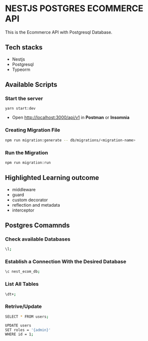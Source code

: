 # NESTJS POSTGRES ECOMMERCE API

This is the Ecommerce API with Postgresql Database.

## Tech stacks

- Nestjs
- Postgresql
- Typeorm

## Available Scripts

### Start the server

```
yarn start:dev
```

- Open [http://localhost:3000/api/v1](http://localhost:3000/api/v1) in **Postman** or **Insomnia**

### Creating Migration File

```bash
npm run migration:generate -- db/migrations/<migration-name>
```

### Run the Migration

```bash
npm run migration:run
```

## Highlighted Learning outcome

- middleware
- guard
- custom decorator
- reflection and metadata
- interceptor

## Postgres Comamnds

### Check available Databases

```bash
\l;
```

### Establish a Connection With the Desired Database

```bash
\c nest_ecom_db;
```

### List All Tables

```bash
\dt+;
```

### Retrive/Update

```bash
SELECT * FROM users;
```

```bash
UPDATE users
SET roles = '{admin}'
WHERE id = 1;
```
